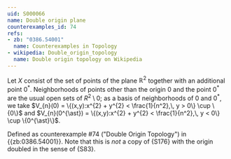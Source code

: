 ```yaml
---
uid: S000066
name: Double origin plane
counterexamples_id: 74
refs:
- zb: "0386.54001"
  name: Counterexamples in Topology
- wikipedia: Double_origin_topology
  name: Double origin topology on Wikipedia
---
```

Let $X$ consist of the set of points of the plane $\mathbb R^{2}$ together with an additional point $0^{\ast}$. Neighborhoods of points other than the origin $0$ and the point $0^{\ast}$ are the usual open sets of $R^{2}\setminus 0$; as a basis of neighborhoods of $0$ and $0^{\ast}$, we take $V_{n}(0) = \{(x,y):x^{2} + y^{2} < \frac{1}{n^2},\, y > 0\} \cup \{0\}$ and $V_{n}(0^{\ast}) = \{(x,y):x^{2} + y^{2} < \frac{1}{n^2},\, y < 0\} \cup \{0^{\ast}\}$.

Defined as counterexample #74 ("Double Origin Topology")
in {{zb:0386.54001}}. Note that this is *not* a copy
of {S176} with the origin
doubled in the sense of {S83}.
